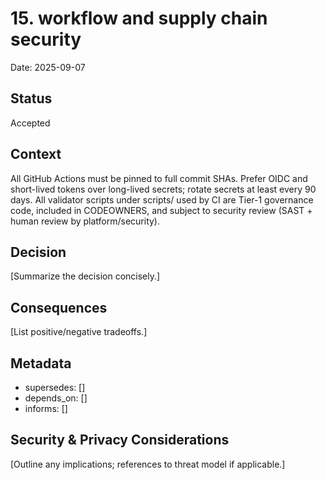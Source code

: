# 15. workflow and supply chain security

Date: 2025-09-07

## Status

Accepted

## Context

All GitHub Actions must be pinned to full commit SHAs. Prefer OIDC and short-lived tokens over long-lived secrets; rotate secrets at least every 90 days. All validator scripts under scripts/ used by CI are Tier-1 governance code, included in CODEOWNERS, and subject to security review (SAST + human review by platform/security).

## Decision

\[Summarize the decision concisely.\]

## Consequences

\[List positive/negative tradeoffs.\]

## Metadata

- supersedes: \[\]
- depends_on: \[\]
- informs: \[\]

## Security & Privacy Considerations

\[Outline any implications; references to threat model if applicable.\]
